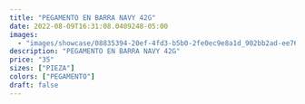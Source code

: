 ```yaml
---
title: "PEGAMENTO EN BARRA NAVY 42G"
date: 2022-08-09T16:31:08.0409248-05:00
images:
  - "images/showcase/08835394-20ef-4fd3-b5b0-2fe0ec9e8a1d_902bb2ad-ee76-428e-8579-b2597abb4bd5.webp"
description: "PEGAMENTO EN BARRA NAVY 42G"
price: "35"
sizes: ["PIEZA"]
colors: ["PEGAMENTO"]
draft: false
---
```

